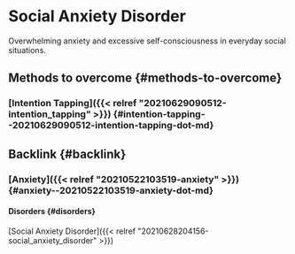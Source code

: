 # Social Anxiety Disorder


Overwhelming anxiety and excessive self-consciousness in everyday social situations.


## Methods to overcome {#methods-to-overcome}


### [Intention Tapping]({{< relref "20210629090512-intention_tapping" >}}) {#intention-tapping--20210629090512-intention-tapping-dot-md}


## Backlink {#backlink}


### [Anxiety]({{< relref "20210522103519-anxiety" >}}) {#anxiety--20210522103519-anxiety-dot-md}


#### Disorders {#disorders}

[Social Anxiety Disorder]({{< relref "20210628204156-social_anxiety_disorder" >}})
